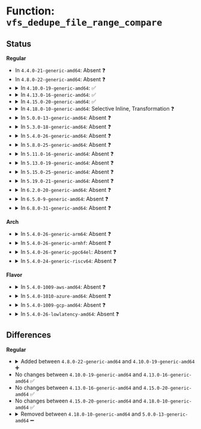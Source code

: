 # Function: <code>vfs_dedupe_file_range_compare</code>

## Status
<b>Regular</b>
<ul>
<li>
In <code>4.4.0-21-generic-amd64</code>: Absent ❓
</li>
<li>
In <code>4.8.0-22-generic-amd64</code>: Absent ❓
</li>
<li>
<details>
<summary>In <code>4.10.0-19-generic-amd64</code>: ✅</summary>

```c
int vfs_dedupe_file_range_compare(struct inode * src, loff_t srcoff, struct inode * dest, loff_t destoff, loff_t len, bool * is_same)
```

```json
{
  "name": "vfs_dedupe_file_range_compare",
  "collision_type": "Unique Global",
  "inline_type": "No",
  "funcs": [
    {
      "addr": 18446744071581222416,
      "name": "vfs_dedupe_file_range_compare",
      "external": true,
      "loc": "fs/read_write.c:1878",
      "file": "fs/read_write.c",
      "inline": "seen, unknown",
      "caller_inline": [],
      "caller_func": [
        "fs/read_write.c:vfs_clone_file_prep_inodes"
      ]
    }
  ],
  "symbols": [
    {
      "addr": 18446744071581222416,
      "name": "vfs_dedupe_file_range_compare",
      "section": ".text",
      "bind": "STB_GLOBAL",
      "size": 771
    }
  ]
}
```
</details>
</li>
<li>
<details>
<summary>In <code>4.13.0-16-generic-amd64</code>: ✅</summary>

```c
int vfs_dedupe_file_range_compare(struct inode * src, loff_t srcoff, struct inode * dest, loff_t destoff, loff_t len, bool * is_same)
```

```json
{
  "name": "vfs_dedupe_file_range_compare",
  "collision_type": "Unique Global",
  "inline_type": "No",
  "funcs": [
    {
      "addr": 18446744071581270112,
      "name": "vfs_dedupe_file_range_compare",
      "external": true,
      "loc": "fs/read_write.c:1894",
      "file": "fs/read_write.c",
      "inline": "seen, unknown",
      "caller_inline": [],
      "caller_func": [
        "fs/read_write.c:vfs_clone_file_prep_inodes"
      ]
    }
  ],
  "symbols": [
    {
      "addr": 18446744071581270112,
      "name": "vfs_dedupe_file_range_compare",
      "section": ".text",
      "bind": "STB_GLOBAL",
      "size": 550
    }
  ]
}
```
</details>
</li>
<li>
<details>
<summary>In <code>4.15.0-20-generic-amd64</code>: ✅</summary>

```c
int vfs_dedupe_file_range_compare(struct inode * src, loff_t srcoff, struct inode * dest, loff_t destoff, loff_t len, bool * is_same)
```

```json
{
  "name": "vfs_dedupe_file_range_compare",
  "collision_type": "Unique Global",
  "inline_type": "No",
  "funcs": [
    {
      "addr": 18446744071581409152,
      "name": "vfs_dedupe_file_range_compare",
      "external": true,
      "loc": "fs/read_write.c:1897",
      "file": "fs/read_write.c",
      "inline": "seen, unknown",
      "caller_inline": [],
      "caller_func": [
        "fs/read_write.c:vfs_clone_file_prep_inodes"
      ]
    }
  ],
  "symbols": [
    {
      "addr": 18446744071581409152,
      "name": "vfs_dedupe_file_range_compare",
      "section": ".text",
      "bind": "STB_GLOBAL",
      "size": 700
    }
  ]
}
```
</details>
</li>
<li>
<details>
<summary>In <code>4.18.0-10-generic-amd64</code>: Selective Inline, Transformation ❓</summary>

```c
int vfs_dedupe_file_range_compare(struct inode * src, loff_t srcoff, struct inode * dest, loff_t destoff, loff_t len, bool * is_same)
```

```json
{
  "name": "vfs_dedupe_file_range_compare",
  "collision_type": "Unique Global",
  "inline_type": "Selective",
  "funcs": [
    {
      "addr": 18446744071581566055,
      "name": "vfs_dedupe_file_range_compare",
      "external": true,
      "loc": "fs/read_write.c:1924",
      "file": "fs/read_write.c",
      "inline": "not declared, inlined",
      "caller_inline": [
        "fs/read_write.c:vfs_clone_file_prep_inodes"
      ],
      "caller_func": [
        "fs/read_write.c:vfs_clone_file_prep_inodes"
      ]
    }
  ],
  "symbols": [
    {
      "addr": 18446744071581564768,
      "name": "vfs_dedupe_file_range_compare.part.26",
      "section": ".text",
      "bind": "STB_LOCAL",
      "size": 753
    },
    {
      "addr": 18446744071581565536,
      "name": "vfs_dedupe_file_range_compare",
      "section": ".text",
      "bind": "STB_GLOBAL",
      "size": 16
    }
  ]
}
```
</details>
</li>
<li>
<details>
<summary>In <code>5.0.0-13-generic-amd64</code>: Absent ❓</summary>

```json
{
  "name": "vfs_dedupe_file_range_compare",
  "collision_type": "Unique Static",
  "inline_type": "Full",
  "funcs": [
    {
      "addr": 18446744071581651298,
      "name": "vfs_dedupe_file_range_compare",
      "external": false,
      "loc": "fs/read_write.c:1800",
      "file": "fs/read_write.c",
      "inline": "not declared, inlined",
      "caller_inline": [
        "fs/read_write.c:generic_remap_file_range_prep"
      ],
      "caller_func": []
    }
  ],
  "symbols": []
}
```
</details>
</li>
<li>
<details>
<summary>In <code>5.3.0-18-generic-amd64</code>: Absent ❓</summary>

```json
{
  "name": "vfs_dedupe_file_range_compare",
  "collision_type": "Unique Static",
  "inline_type": "Full",
  "funcs": [
    {
      "addr": 18446744071581768468,
      "name": "vfs_dedupe_file_range_compare",
      "external": false,
      "loc": "fs/read_write.c:1882",
      "file": "fs/read_write.c",
      "inline": "not declared, inlined",
      "caller_inline": [
        "fs/read_write.c:generic_remap_file_range_prep"
      ],
      "caller_func": []
    }
  ],
  "symbols": []
}
```
</details>
</li>
<li>
<details>
<summary>In <code>5.4.0-26-generic-amd64</code>: Absent ❓</summary>

```json
{
  "name": "vfs_dedupe_file_range_compare",
  "collision_type": "Unique Static",
  "inline_type": "Full",
  "funcs": [
    {
      "addr": 18446744071581840869,
      "name": "vfs_dedupe_file_range_compare",
      "external": false,
      "loc": "fs/read_write.c:1880",
      "file": "fs/read_write.c",
      "inline": "not declared, inlined",
      "caller_inline": [
        "fs/read_write.c:generic_remap_file_range_prep"
      ],
      "caller_func": []
    }
  ],
  "symbols": []
}
```
</details>
</li>
<li>
<details>
<summary>In <code>5.8.0-25-generic-amd64</code>: Absent ❓</summary>

```json
{
  "name": "vfs_dedupe_file_range_compare",
  "collision_type": "Unique Static",
  "inline_type": "Selective",
  "funcs": [
    {
      "addr": 18446744071582061952,
      "name": "vfs_dedupe_file_range_compare",
      "external": false,
      "loc": "fs/read_write.c:1964",
      "file": "fs/read_write.c",
      "inline": "not declared, inlined",
      "caller_inline": [],
      "caller_func": [
        "fs/read_write.c:generic_remap_file_range_prep"
      ]
    }
  ],
  "symbols": [
    {
      "addr": 18446744071582061952,
      "name": "vfs_dedupe_file_range_compare.constprop.0",
      "section": ".text",
      "bind": "STB_LOCAL",
      "size": 1021
    }
  ]
}
```
</details>
</li>
<li>
<details>
<summary>In <code>5.11.0-16-generic-amd64</code>: Absent ❓</summary>

```json
{
  "name": "vfs_dedupe_file_range_compare",
  "collision_type": "Unique Static",
  "inline_type": "Selective",
  "funcs": [
    {
      "addr": 18446744071582411008,
      "name": "vfs_dedupe_file_range_compare",
      "external": false,
      "loc": "fs/remap_range.c:202",
      "file": "fs/remap_range.c",
      "inline": "not declared, inlined",
      "caller_inline": [],
      "caller_func": [
        "fs/remap_range.c:generic_remap_file_range_prep"
      ]
    }
  ],
  "symbols": [
    {
      "addr": 18446744071582411008,
      "name": "vfs_dedupe_file_range_compare.constprop.0",
      "section": ".text",
      "bind": "STB_LOCAL",
      "size": 1012
    }
  ]
}
```
</details>
</li>
<li>
<details>
<summary>In <code>5.13.0-19-generic-amd64</code>: Absent ❓</summary>

```json
{
  "name": "vfs_dedupe_file_range_compare",
  "collision_type": "Unique Static",
  "inline_type": "Selective",
  "funcs": [
    {
      "addr": 18446744071582437808,
      "name": "vfs_dedupe_file_range_compare",
      "external": false,
      "loc": "fs/remap_range.c:202",
      "file": "fs/remap_range.c",
      "inline": "not declared, inlined",
      "caller_inline": [],
      "caller_func": [
        "fs/remap_range.c:generic_remap_file_range_prep"
      ]
    }
  ],
  "symbols": [
    {
      "addr": 18446744071582437808,
      "name": "vfs_dedupe_file_range_compare.constprop.0",
      "section": ".text",
      "bind": "STB_LOCAL",
      "size": 1012
    }
  ]
}
```
</details>
</li>
<li>
<details>
<summary>In <code>5.15.0-25-generic-amd64</code>: Absent ❓</summary>

```json
{
  "name": "vfs_dedupe_file_range_compare",
  "collision_type": "Unique Static",
  "inline_type": "Selective",
  "funcs": [
    {
      "addr": 18446744071582760592,
      "name": "vfs_dedupe_file_range_compare",
      "external": false,
      "loc": "fs/remap_range.c:190",
      "file": "fs/remap_range.c",
      "inline": "not declared, inlined",
      "caller_inline": [],
      "caller_func": [
        "fs/remap_range.c:generic_remap_file_range_prep"
      ]
    }
  ],
  "symbols": [
    {
      "addr": 18446744071582760592,
      "name": "vfs_dedupe_file_range_compare.constprop.0",
      "section": ".text",
      "bind": "STB_LOCAL",
      "size": 1009
    }
  ]
}
```
</details>
</li>
<li>
<details>
<summary>In <code>5.19.0-21-generic-amd64</code>: Absent ❓</summary>

```json
{
  "name": "vfs_dedupe_file_range_compare",
  "collision_type": "Unique Static",
  "inline_type": "Selective",
  "funcs": [
    {
      "addr": 0,
      "name": "vfs_dedupe_file_range_compare",
      "external": false,
      "loc": "fs/remap_range.c:191",
      "file": "fs/remap_range.c",
      "inline": "not declared, inlined",
      "caller_inline": [],
      "caller_func": [
        "fs/remap_range.c:generic_remap_file_range_prep"
      ]
    }
  ],
  "symbols": [
    {
      "addr": 18446744071583309120,
      "name": "vfs_dedupe_file_range_compare.constprop.0",
      "section": ".text",
      "bind": "STB_LOCAL",
      "size": 955
    },
    {
      "addr": 18446744071594011679,
      "name": "vfs_dedupe_file_range_compare.constprop.0.cold",
      "section": ".text",
      "bind": "STB_LOCAL",
      "size": 87
    }
  ]
}
```
</details>
</li>
<li>
<details>
<summary>In <code>6.2.0-20-generic-amd64</code>: Absent ❓</summary>

```json
{
  "name": "vfs_dedupe_file_range_compare",
  "collision_type": "Unique Static",
  "inline_type": "Selective",
  "funcs": [
    {
      "addr": 0,
      "name": "vfs_dedupe_file_range_compare",
      "external": false,
      "loc": "fs/remap_range.c:183",
      "file": "fs/remap_range.c",
      "inline": "not declared, inlined",
      "caller_inline": [],
      "caller_func": [
        "fs/remap_range.c:__generic_remap_file_range_prep"
      ]
    }
  ],
  "symbols": [
    {
      "addr": 18446744071583893664,
      "name": "vfs_dedupe_file_range_compare.constprop.0",
      "section": ".text",
      "bind": "STB_LOCAL",
      "size": 733
    },
    {
      "addr": 18446744071596051921,
      "name": "vfs_dedupe_file_range_compare.constprop.0.cold",
      "section": ".text",
      "bind": "STB_LOCAL",
      "size": 87
    }
  ]
}
```
</details>
</li>
<li>
<details>
<summary>In <code>6.5.0-9-generic-amd64</code>: Absent ❓</summary>

```json
{
  "name": "vfs_dedupe_file_range_compare",
  "collision_type": "Unique Static",
  "inline_type": "Selective",
  "funcs": [
    {
      "addr": 0,
      "name": "vfs_dedupe_file_range_compare",
      "external": false,
      "loc": "fs/remap_range.c:186",
      "file": "fs/remap_range.c",
      "inline": "not declared, inlined",
      "caller_inline": [],
      "caller_func": [
        "fs/remap_range.c:__generic_remap_file_range_prep"
      ]
    }
  ],
  "symbols": [
    {
      "addr": 18446744071584116640,
      "name": "vfs_dedupe_file_range_compare.constprop.0",
      "section": ".text",
      "bind": "STB_LOCAL",
      "size": 733
    },
    {
      "addr": 18446744071596574453,
      "name": "vfs_dedupe_file_range_compare.constprop.0.cold",
      "section": ".text",
      "bind": "STB_LOCAL",
      "size": 83
    }
  ]
}
```
</details>
</li>
<li>
<details>
<summary>In <code>6.8.0-31-generic-amd64</code>: Absent ❓</summary>

```json
{
  "name": "vfs_dedupe_file_range_compare",
  "collision_type": "Unique Static",
  "inline_type": "Selective",
  "funcs": [
    {
      "addr": 0,
      "name": "vfs_dedupe_file_range_compare",
      "external": false,
      "loc": "fs/remap_range.c:192",
      "file": "fs/remap_range.c",
      "inline": "not declared, inlined",
      "caller_inline": [],
      "caller_func": [
        "fs/remap_range.c:__generic_remap_file_range_prep"
      ]
    }
  ],
  "symbols": [
    {
      "addr": 18446744071584334528,
      "name": "vfs_dedupe_file_range_compare.constprop.0",
      "section": ".text",
      "bind": "STB_LOCAL",
      "size": 856
    },
    {
      "addr": 18446744071597479136,
      "name": "vfs_dedupe_file_range_compare.constprop.0.cold",
      "section": ".text",
      "bind": "STB_LOCAL",
      "size": 71
    }
  ]
}
```
</details>
</li>
</ul>
<b>Arch</b>
<ul>
<li>
<details>
<summary>In <code>5.4.0-26-generic-arm64</code>: Absent ❓</summary>

```json
{
  "name": "vfs_dedupe_file_range_compare",
  "collision_type": "Unique Static",
  "inline_type": "Selective",
  "funcs": [
    {
      "addr": 18446603336493302968,
      "name": "vfs_dedupe_file_range_compare",
      "external": false,
      "loc": "fs/read_write.c:1880",
      "file": "fs/read_write.c",
      "inline": "not declared, inlined",
      "caller_inline": [],
      "caller_func": [
        "fs/read_write.c:generic_remap_file_range_prep"
      ]
    }
  ],
  "symbols": [
    {
      "addr": 18446603336493302968,
      "name": "vfs_dedupe_file_range_compare.constprop.0",
      "section": ".text",
      "bind": "STB_LOCAL",
      "size": 1096
    }
  ]
}
```
</details>
</li>
<li>
<details>
<summary>In <code>5.4.0-26-generic-armhf</code>: Absent ❓</summary>

```json
{
  "name": "vfs_dedupe_file_range_compare",
  "collision_type": "Unique Static",
  "inline_type": "Full",
  "funcs": [
    {
      "addr": 3226907684,
      "name": "vfs_dedupe_file_range_compare",
      "external": false,
      "loc": "fs/read_write.c:1880",
      "file": "fs/read_write.c",
      "inline": "not declared, inlined",
      "caller_inline": [
        "fs/read_write.c:generic_remap_file_range_prep"
      ],
      "caller_func": []
    }
  ],
  "symbols": []
}
```
</details>
</li>
<li>
<details>
<summary>In <code>5.4.0-26-generic-ppc64el</code>: Absent ❓</summary>

```json
{
  "name": "vfs_dedupe_file_range_compare",
  "collision_type": "Unique Static",
  "inline_type": "Full",
  "funcs": [
    {
      "addr": 13835058055286845552,
      "name": "vfs_dedupe_file_range_compare",
      "external": false,
      "loc": "fs/read_write.c:1880",
      "file": "fs/read_write.c",
      "inline": "not declared, inlined",
      "caller_inline": [
        "fs/read_write.c:generic_remap_file_range_prep"
      ],
      "caller_func": []
    }
  ],
  "symbols": []
}
```
</details>
</li>
<li>
<details>
<summary>In <code>5.4.0-24-generic-riscv64</code>: Absent ❓</summary>

```json
{
  "name": "vfs_dedupe_file_range_compare",
  "collision_type": "Unique Static",
  "inline_type": "Full",
  "funcs": [
    {
      "addr": 18446743936273046334,
      "name": "vfs_dedupe_file_range_compare",
      "external": false,
      "loc": "fs/read_write.c:1880",
      "file": "fs/read_write.c",
      "inline": "not declared, inlined",
      "caller_inline": [
        "fs/read_write.c:generic_remap_file_range_prep"
      ],
      "caller_func": []
    }
  ],
  "symbols": []
}
```
</details>
</li>
</ul>
<b>Flavor</b>
<ul>
<li>
<details>
<summary>In <code>5.4.0-1009-aws-amd64</code>: Absent ❓</summary>

```json
{
  "name": "vfs_dedupe_file_range_compare",
  "collision_type": "Unique Static",
  "inline_type": "Full",
  "funcs": [
    {
      "addr": 18446744071581809605,
      "name": "vfs_dedupe_file_range_compare",
      "external": false,
      "loc": "fs/read_write.c:1880",
      "file": "fs/read_write.c",
      "inline": "not declared, inlined",
      "caller_inline": [
        "fs/read_write.c:generic_remap_file_range_prep"
      ],
      "caller_func": []
    }
  ],
  "symbols": []
}
```
</details>
</li>
<li>
<details>
<summary>In <code>5.4.0-1010-azure-amd64</code>: Absent ❓</summary>

```json
{
  "name": "vfs_dedupe_file_range_compare",
  "collision_type": "Unique Static",
  "inline_type": "Full",
  "funcs": [
    {
      "addr": 18446744071581747269,
      "name": "vfs_dedupe_file_range_compare",
      "external": false,
      "loc": "fs/read_write.c:1880",
      "file": "fs/read_write.c",
      "inline": "not declared, inlined",
      "caller_inline": [
        "fs/read_write.c:generic_remap_file_range_prep"
      ],
      "caller_func": []
    }
  ],
  "symbols": []
}
```
</details>
</li>
<li>
<details>
<summary>In <code>5.4.0-1009-gcp-amd64</code>: Absent ❓</summary>

```json
{
  "name": "vfs_dedupe_file_range_compare",
  "collision_type": "Unique Static",
  "inline_type": "Full",
  "funcs": [
    {
      "addr": 18446744071581800917,
      "name": "vfs_dedupe_file_range_compare",
      "external": false,
      "loc": "fs/read_write.c:1880",
      "file": "fs/read_write.c",
      "inline": "not declared, inlined",
      "caller_inline": [
        "fs/read_write.c:generic_remap_file_range_prep"
      ],
      "caller_func": []
    }
  ],
  "symbols": []
}
```
</details>
</li>
<li>
<details>
<summary>In <code>5.4.0-26-lowlatency-amd64</code>: Absent ❓</summary>

```json
{
  "name": "vfs_dedupe_file_range_compare",
  "collision_type": "Unique Static",
  "inline_type": "Full",
  "funcs": [
    {
      "addr": 18446744071581870077,
      "name": "vfs_dedupe_file_range_compare",
      "external": false,
      "loc": "fs/read_write.c:1880",
      "file": "fs/read_write.c",
      "inline": "not declared, inlined",
      "caller_inline": [
        "fs/read_write.c:generic_remap_file_range_prep"
      ],
      "caller_func": []
    }
  ],
  "symbols": []
}
```
</details>
</li>
</ul>

## Differences
<b>Regular</b>
<ul>
<li>
<details>
<summary>Added between <code>4.8.0-22-generic-amd64</code> and <code>4.10.0-19-generic-amd64</code> ➕</summary>

```c
int vfs_dedupe_file_range_compare(struct inode * src, loff_t srcoff, struct inode * dest, loff_t destoff, loff_t len, bool * is_same)
```
</details>
</li>
<li>
No changes between <code>4.10.0-19-generic-amd64</code> and <code>4.13.0-16-generic-amd64</code> ✅
</li>
<li>
No changes between <code>4.13.0-16-generic-amd64</code> and <code>4.15.0-20-generic-amd64</code> ✅
</li>
<li>
No changes between <code>4.15.0-20-generic-amd64</code> and <code>4.18.0-10-generic-amd64</code> ✅
</li>
<li>
<details>
<summary>Removed between <code>4.18.0-10-generic-amd64</code> and <code>5.0.0-13-generic-amd64</code> ➖</summary>

```c
int vfs_dedupe_file_range_compare(struct inode * src, loff_t srcoff, struct inode * dest, loff_t destoff, loff_t len, bool * is_same)
```
</details>
</li>
</ul>
